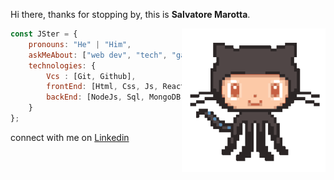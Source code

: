 Hi there, thanks for stopping by, this is **Salvatore Marotta**.

<img align='right' src="https://raw.githubusercontent.com/iCharlesZ/FigureBed/master/img/octocat.gif" width="230">

```javascript
const JSter = {
    pronouns: "He" | "Him",
    askMeAbout: ["web dev", "tech", "game"],
    technologies: {
        Vcs : [Git, Github],
        frontEnd: [Html, Css, Js, React, Nextjs, Tailwind],
        backEnd: [NodeJs, Sql, MongoDB]
    }
};
```
connect with me on [Linkedin](https://www.linkedin.com/in/marottasalvatore/) 
